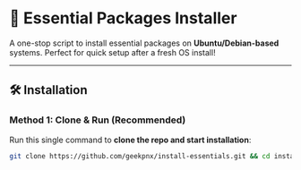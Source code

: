 # 🚀 Essential Packages Installer

A one-stop script to install essential packages on **Ubuntu/Debian-based** systems. Perfect for quick setup after a fresh OS install!

---

## 🛠️ **Installation**

### **Method 1: Clone & Run (Recommended)**
Run this single command to **clone the repo and start installation**:
```bash
git clone https://github.com/geekpnx/install-essentials.git && cd install-essentials && chmod +x install.sh && ./install.sh
